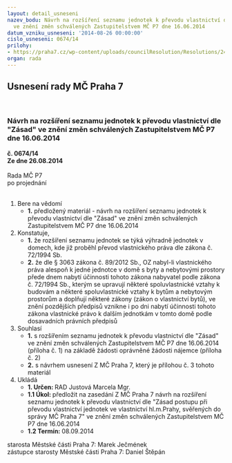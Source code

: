 ```yaml
---
layout: detail_usneseni
nazev_bodu: Návrh na rozšíření seznamu jednotek k převodu vlastnictví dle "Zásad"
  ve znění změn schválených Zastupitelstvem MČ P7 dne 16.06.2014
datum_vzniku_usneseni: '2014-08-26 00:00:00'
cislo_usneseni: 0674/14
prilohy:
- https://praha7.cz/wp-content/uploads/councilResolution/Resolutions/24707/39-14-zastupitelstvo_dopln%c4%9bn%c3%ad_seznamu_08.09.2014.doc
organ: rada
---
```

<div id="ucUsn_pList" class="usn">
	<span><h2>Usnesení rady MČ Praha 7 </h2>
<br></span><div class="standBody">
<span><h3>Návrh na rozšíření seznamu jednotek k převodu vlastnictví dle "Zásad" ve znění změn schválených Zastupitelstvem MČ P7 dne 16.06.2014</h3></span><div class="center">
		<strong>č. 0674/14</strong><br>
	</div>
<div class="center">
		<strong>Ze dne 26.08.2014</strong><br><br>
	</div>Rada MČ P7<br> po projednání<br><br><ol>
<li>Bere na vědomí<ul><li>
<strong>1.</strong> předložený materiál - návrh na rozšíření seznamu jednotek k převodu vlastnictví dle "Zásad" ve znění změn schválených Zastupitelstvem MČ P7 dne 16.06.2014</li></ul>
</li>
<li>Konstatuje,<ul>
<li>
<strong>1.</strong> že rozšíření seznamu jednotek se týká výhradně jednotek v domech, kde již proběhl převod vlastnického práva dle zákona č. 72/1994 Sb.</li>
<li>
<strong>2.</strong> že dle § 3063 zákona č. 89/2012 Sb., OZ nabyl-li  vlastnického práva alespoň k jedné jednotce v domě s byty a nebytovými prostory  přede dnem nabytí účinnosti tohoto zákona nabyvatel podle zákona č. 72/1994 Sb., kterým se upravují některé spoluvlastnické vztahy k budovám a některé spoluvlastnické vztahy k bytům a nebytovým prostorům a doplňují některé zákony (zákon o vlastnictví bytů), ve znění pozdějších předpisů vznikne i po dni nabytí účinnosti tohoto zákona  vlastnické právo k dalším jednotkám v tomto domě podle dosavadních právních předpisů</li>
</ul>
</li>
<li>Souhlasí<ul>
<li>
<strong>1.</strong> s rozšířením seznamu jednotek k převodu vlastnictví dle "Zásad" ve znění změn schválených Zastupitelstvem MČ P7 dne 16.06.2014 (příloha č. 1) na základě žádosti oprávněné žádosti nájemce (příloha č. 2)</li>
<li>
<strong>2.</strong> s návrhem usnesení Z MČ Praha 7, který je přílohou č. 3 tohoto materiál</li>
</ul>
</li>
<li>Ukládá<ul>
<li>
<strong>1. Určen: </strong>RAD Justová Marcela Mgr.</li>
<li>
<strong>1.1 Úkol: </strong>předložit na zasedání Z MČ Praha 7 návrh  na rozšíření seznamu jednotek k převodu vlastnictví dle "Zásad postupu při převodu vlastnictví jednotek ve vlastnictví hl.m.Prahy, svěřených do správy MČ Praha 7" ve znění změn schválených Zastupitelstvem MČ P7 dne 16.06.2014</li>
<li>
<strong>1.2 Termín: </strong>08.09.2014</li>
</ul>
</li>
</ol>starosta Městské části Praha 7: Marek Ječmének<br>zástupce starosty Městské části Praha 7: Daniel Štěpán 
</div>
</div>